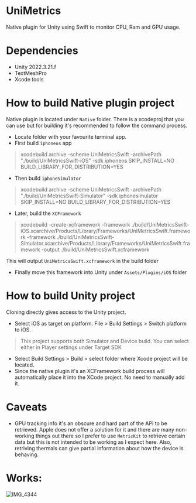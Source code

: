 # UniMetrics
Native plugin for Unity using Swift to monitor CPU, Ram and GPU usage.

# Dependencies
- Unity 2022.3.21.f
- TextMeshPro 
- Xcode tools 

# How to build Native plugin project
Native plugin is located under `Native` folder. There is a xcodeproj that you can use but for building it's recommended to follow the command process.

- Locate folder with your favourite terminal app.
- First build `iphoneos` app
> xcodebuild archive -scheme UniMetricsSwift -archivePath "./build/UniMetricsSwift-iOS" -sdk iphoneos SKIP_INSTALL=NO BUILD_LIBRARY_FOR_DISTRIBUTION=YES

- Then build `iphoneSimulator`
>  xcodebuild archive -scheme UniMetricsSwift -archivePath "./build/UniMetricsSwift-Simulator" -sdk iphonesimulator SKIP_INSTALL=NO BUILD_LIBRARY_FOR_DISTRIBUTION=YES

- Later, build the `XCFramework`
> xcodebuild -create-xcframework -framework ./build/UniMetricsSwift-iOS.xcarchive/Products/Library/Frameworks/UniMetricsSwift.framework -framework ./build/UniMetricsSwift-Simulator.xcarchive/Products/Library/Frameworks/UniMetricsSwift.framework -output ./build/UniMetricsSwift.xcframework

This will output `UniMetricsSwift.xcframework` in the build folder

- Finally move this framework into Unity under `Assets/Plugins/iOS` folder

# How to build Unity project
Cloning directly gives access to the Unity project.

- Select iOS as target on platform. File > Build Settings > Switch platform to iOS.
> This project supports both Simulator and Device build. You can select either in Player settings under Target SDK
- Select Build Settings > Build > select folder where Xcode project will be located.
-  Since the native plugin it's an XCFramework build process will automatically place it into the XCode project. No need to manually add it. 


# Caveats

- GPU tracking info it's an obscure and hard part of the API to be retrieved. Apple does not offer a solution for it and there are many non-working things out there so I prefer to use `MetricKit` to retrieve certain data but this is not intended to be working as I expect here. Also, retriving thermals can give partial information about how the device is behaving. 

# Works:

![IMG_4344](https://github.com/SamuraiCoder/UniMetrics/assets/4901895/c126b1dc-d44b-48b4-b2cb-a35b874b9627)


